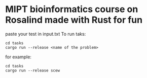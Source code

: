 # MIPT bioinformatics course on Rosalind made with Rust for fun
paste your test in input.txt
To run taks:
```
cd tasks
cargo run --release <name of the problem>
```
for example:

```
cd tasks
cargo run --release scew
```
